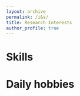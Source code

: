 ```yaml
---
layout: archive
permalink: /i&s/
title: Research Interests
author_profile: true
---
```



# Skills

# Daily hobbies
